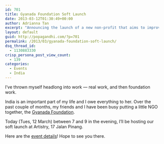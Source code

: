 ```yaml
---
id: 701
title: Gyanada Foundation Soft Launch
date: 2013-03-12T01:30:49+00:00
author: Adrianna Tan
excerpt: "Announcing the launch of a new non-profit that aims to improve girls' education in four states of India."
layout: default
guid: http://popagandhi.com/?p=701
permalink: /2013/03/gyanada-foundation-soft-launch/
dsq_thread_id:
  - 1130883330
crisp_persona_post_view_count:
  - 139
categories:
  - Events
  - India
---
```

I&#8217;ve thrown myself headlong into work — real work, and then foundation work.

India is an important part of my life and I owe everything to her. Over the past couple of months, my friends and I have been busy putting a little NGO together, the [Gyanada Foundation](http://gyanada.org).

Today (Tues, 12 March) between 7 and 9 in the evening, I&#8217;ll be hosting our soft launch at Artistry, 17 Jalan Pinang.

Here are the [event details](https://www.facebook.com/events/358507430931310/)! Hope to see you there.
